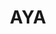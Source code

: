---
layout: home

title: AYA
titleTemplate: Android ADB Desktop App

hero:
  name: "AYA"
  text: "Android ADB Desktop App"
  tagline: AYA is a desktop application for easily controlling android devices, which can be considered as a GUI wrapper for ADB.
  actions:
    - theme: brand
      text: Get Started
      link: /guide/
    - theme: alt
      text: Windows
      link: https://release.liriliri.io/AYA-0.4.1-win-x64.exe
    - theme: alt
      text: macOS
      link: https://release.liriliri.io/AYA-0.4.1-mac-arm64.dmg 
    - theme: alt
      text: Linux
      link: https://release.liriliri.io/AYA-0.4.1-linux-x86_64.AppImage
  image:
    src: /screenshot.png
    alt: screenshot

features:
  - icon:
      src: /rocket.svg
    title: Easy to Install
    details: Built-in ADB, ready to use upon installation without any additional complicated operations.
  - icon:
      src: /tools.svg
    title: Feature-rich
    details: Divided into multiple panels by category, including app management, performance monitoring, process management, and more.
  - icon:
      src: /easy.svg
    title: Easy to Use
    details: Graphical user interface, one-click operations, no need to input any commands. 
---